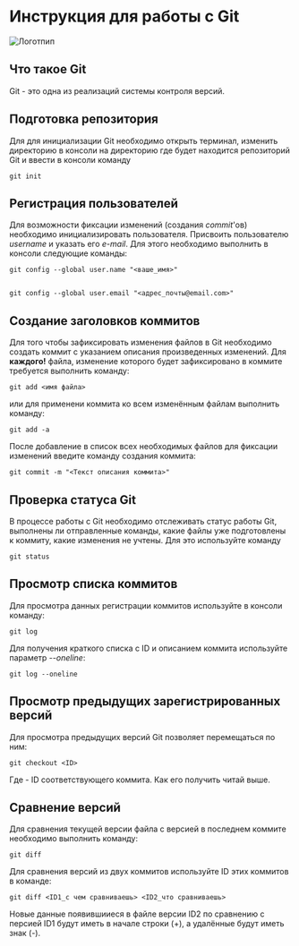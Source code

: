 # **Инструкция для работы с Git**

![Логотпип](2.png)

## Что такое Git

Git - это одна из реализаций системы контроля версий.

## Подготовка репозитория

Для для инициализации Git необходимо открыть терминал, изменить директорию в консоли на директорию где будет находится репозиторий Git и ввести  в консоли команду 

    git init

## Регистрация пользователей

Для возможности фиксации изменений (создания *commit*'ов) необходимо инициализировать пользователя. Присвоить пользователю *username* и указать его *e-mail*. Для этого необходимо выполнить в консоли следующие команды:

    git config --global user.name "<ваше_имя>"


    git config --global user.email "<адрес_почты@email.com>"

## Создание заголовков коммитов

Для того чтобы зафиксировать изменения файлов в Git необходимо создать коммит с указанием описания произведенных изменений. Для **каждого!** файла, изменение которого будет зафиксировано в коммите требуется выполнить команду:

    git add <имя файла>

или для применени коммита ко всем изменённым файлам выполнить команду:

    git add -a

После добавление в список всех необходимых файлов для фиксации изменений введите команду создания коммита:

    git commit -m "<Текст описания коммита>"

## Проверка статуса Git

В процессе работы с Git необходимо отслеживать статус работы Git, выполнены ли отправленные команды, какие файлы уже подготовлены к коммиту, какие изменения не учтены. Для это используйте команду 

    git status

## Просмотр списка коммитов

Для просмотра данных регистрации коммитов используйте в консоли команду:

    git log

Для получения краткого списка с ID и описанием коммита используйте параметр *--oneline*:

    git log --oneline

## Просмотр предыдущих зарегистрированных версий

Для просмотра предыдущих версий Git позволяет перемещаться по ним:

    git checkout <ID>

Где <ID> - ID соответствующего коммита. Как его получить читай выше.

## Сравнение версий

Для сравнения текущей версии файла с версией в последнем коммите необходимо выполнить команду:

    git diff

Для сравнения версий из двух коммитов используйте ID этих коммитов в команде:

    git diff <ID1_c чем сравниваешь> <ID2_что сравниваешь>

Новые данные появившииеся в файле версии ID2 по сравнению с персией ID1 будут иметь в начале строки (+), а удалённые будут иметь знак (-).